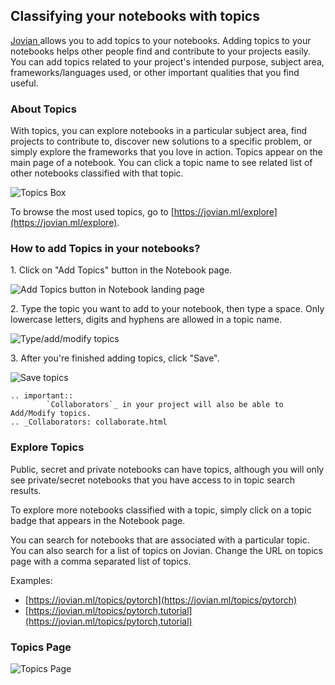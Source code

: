 ## Classifying your notebooks with topics

<a href="https://jovian.ml?utm_source=docs" target=_blank> Jovian </a> allows you to add topics to your notebooks. Adding topics to your notebooks helps other people find and contribute to your projects easily. You can add topics related to your project's intended purpose, subject area, frameworks/languages used, or other important qualities that you find useful.

### About Topics

With topics, you can explore notebooks in a particular subject area, find projects to contribute to, discover new solutions to a specific problem, or simply explore the frameworks that you love in action. Topics appear on the main page of a notebook. You can click a topic name to see related list of other notebooks classified with that topic.

<img src="https://i.imgur.com/HmBU5s0.png" class="screenshot" alt="Topics Box">

To browse the most used topics, go to [https://jovian.ml/explore](https://jovian.ml/explore).

### How to add Topics in your notebooks?

1.&nbsp;Click on "Add Topics" button in the Notebook page.

<img src="https://i.imgur.com/fhJ6MTq.png" class="screenshot" alt="Add Topics button in Notebook landing page">

2.&nbsp;Type the topic you want to add to your notebook, then type a space. Only lowercase letters, digits and hyphens are allowed in a topic name.

<img src="https://i.imgur.com/xSm1JG9.png" class="screenshot" alt="Type/add/modify topics">

3.&nbsp;After you're finished adding topics, click "Save".

<img src="https://i.imgur.com/tdzcrfv.png" class="screenshot" alt="Save topics">

```eval_rst
.. important::
        `Collaborators`_ in your project will also be able to Add/Modify topics.
.. _Collaborators: collaborate.html
```

### Explore Topics

Public, secret and private notebooks can have topics, although you will only see private/secret notebooks that you have access to in topic search results.

To explore more notebooks classified with a topic, simply click on a topic badge that appears in the Notebook page.

You can search for notebooks that are associated with a particular topic. You can also search for a list of topics on Jovian. Change the URL on topics page with a comma separated list of topics.

Examples:

- [https://jovian.ml/topics/pytorch](https://jovian.ml/topics/pytorch)
- [https://jovian.ml/topics/pytorch,tutorial](https://jovian.ml/topics/pytorch,tutorial)

### Topics Page

<img src="https://i.imgur.com/TZdWoHp.png" class="screenshot" alt="Topics Page" >
